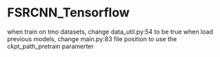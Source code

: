 # FSRCNN_Tensorflow

when train on tmo datasets, change data_util.py:54 to be true
when load previous models, change main.py:83 file position to use the ckpt_path_pretrain paramerter
